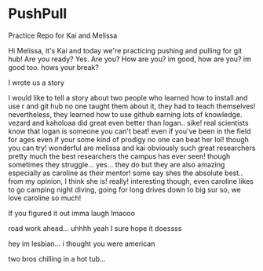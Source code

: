 # PushPull
Practice Repo for Kai and Melissa

Hi Melissa, it's Kai and today we're practicing pushing and pulling for git hub! 
Are you ready?
Yes. Are you? 
How are you?
im good, how are you?
im good too. hows your break?

I wrote us a story

I would like to tell a story
about two people who learned how to 
install and use r and git hub
no one taught them about it,
they had to teach themselves!
nevertheless, they learned how to use github
earning lots of knowledge.
vezard and kaholoaa did great
even better than logan.. sike!
real scientists know that logan is 
someone you can't beat!
even if you've been in the field for ages
even if your some kind of prodigy
no one can beat her lol!
though you can try!
wonderful are melissa and kai
obviously such great researchers
pretty much the best 
researchers the campus has
ever seen! 
though sometimes
they struggle...
yes... they do
but they are also amazing
especially as caroline as their mentor!
some say shes 
the absolute best..
from my opinion, I think she is!
really!
interesting though, 
even caroline likes to go camping
night diving, going for long
drives down to big sur
so, we love caroline so much!

If you figured it out imma laugh lmaooo

road work ahead...
uhhhh yeah I sure hope it doessss

hey im lesbian...
i thought you were american

two bros chilling in a hot tub...

